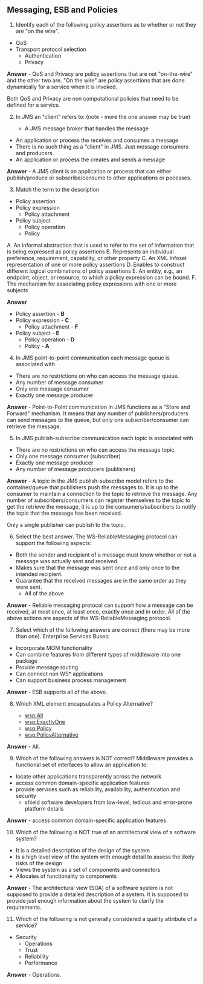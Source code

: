 ## Messaging, ESB and Policies

1. Identify each of the following policy assertions as to whether or not they are "on the wire".
	
  - QoS
  - Transport protocol selection
	- Authentication
	- Privacy
	
**Answer** - QoS and Privacy are policy assertions that are not "on-the-wire" and the other two are. "On the wire" are policy assertions that are done dynamically for a service when it is invoked. 

Both QoS and Privacy are non computational policies that need to be defined for a service.

2. In JMS an "client" refers to: (note - more the one answer may be true)

	- A JMS message broker that handles the message
  - An application or process the receives and consumes a message
  - There is no such thing as a "client" in JMS. Just message consumers and producers.
  - An application or process the creates and sends a message
  
**Answer** - A JMS client is an application or process that can either publish/produce or subscribe/consume to other applications or pocesses. 

3. Match the term to the description
	
  - Policy assertion
  - Policy expression
	- Policy attachment
  - Policy subject
	- Policy operation
	- Policy 

A. An informal abstraction that is used to refer to the set of information that is being expressed as policy assertions
B. Represents an individual preference, requirement, capability, or other property
C. An XML Infoset representation of one or more policy assertions
D. Enables to construct different logical combinations of policy assertions
E. An entity, e.g., an endpoint, object, or resource, to which a policy expression can be bound.
F. The mechanism for associating policy expressions with one or more subjects

**Answer**

  - Policy assertion - **B**
  - Policy expression - **C**
	- Policy attachment - **F**
  - Policy subject - **E** 
	- Policy operation - **D**
	- Policy  - **A**
	
4. In JMS point-to-point communication each message queue is associated with 

  - There are no restrictions on who can access the message queue.
  - Any number of message consumer
  - Only one message consumer
  - Exactly one message producer
  
**Answer** - Point-to-Point communication in JMS functions as a "Store and Forward" mechanism. It means that any number of publishers/producers can send messages to the queue, but only one subscriber/consumer can retrieve the message.

5. In JMS publish-subscribe communication each topic is associated with 

  - There are no restrictions on who can access the message topic.
  - Only one message consumer (subscriber)
  - Exactly one message producer
  - Any number of message producers (publishers)
  
**Answer** - A topic in the JMS publish-subscribe model refers to the container/queue that publishers push the messages to. It is up to the consumer to maintain a connection to the topic to retrieve the message. Any number of subscribers/consumers can register themselves to the topic to get the retrieve the message, it is up to the consumers/subscribers to notify the topic that the message has been received. 

Only a single publisher can publish to the topic.

6. Select the best answer. The WS-ReliableMessaging protocol can support the following aspects:

  - Both the sender and recipient of a message must know whether or not a message was actually sent and received.
  - Makes sure that the message was sent once and only once to the intended recipient.
  - Guarantee that the received messages are in the same order as they were sent.
	- All of the above
	
**Answer** - Reliable messaging protocol can support how a message can be received, at most once, at least once, exactly once and in order. All of the above actions are aspects of the WS-ReliableMessaging protocol.

7. Select which of the following answers are correct (there may be more than one). Enterprise Services Buses:

  - Incorporate MOM functionality
  - Can combine features from different types of middleware into one package
  - Provide message routing
  - Can connect non WS* applications
  - Can support business process management
  
**Answer** - ESB supports all of the above.

8. Which XML element encapsulates a Policy Alternative?
	
	- <wsp:All>
	- <wsp:ExactlyOne>
	- <wsp:Policy>
	- <wsp:PolicyAlternative>
	
**Answer** - All.

9. Which of the following answers is NOT correct? Middleware provides a functional set of interfaces to allow an application to:

  - locate other applications transparently across the network
  - access common domain-specific application features
  - provide services such as reliability, availability, authentication and security
	- shield software developers from low-level, tedious and error-prone platform details
	
**Answer** - access common domain-specific application features

10. Which of the following is NOT true of an architectural view of a software system?

  - It is a detailed description of the design of the system
  - Is a high level view of the system with enough detail to assess the likely risks of the design
  - Views the system as a set of components and connectors
  - Allocates of functionality to components

**Answer** - The architectural view (SOA) of a software system is not supposed to provide a detailed description of a system. It is supposed to provide just enough information about the system to clarify the requirements.

11. Which of the following is not generally considered a quality attribute of a service?

  - Security
	- Operations
	- Trust
	- Reliability
	- Performance
	
**Answer** - Operations.



